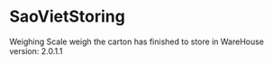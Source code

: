 # SaoVietStoring
Weighing Scale weigh the carton has finished to store in WareHouse
version: 2.0.1.1
